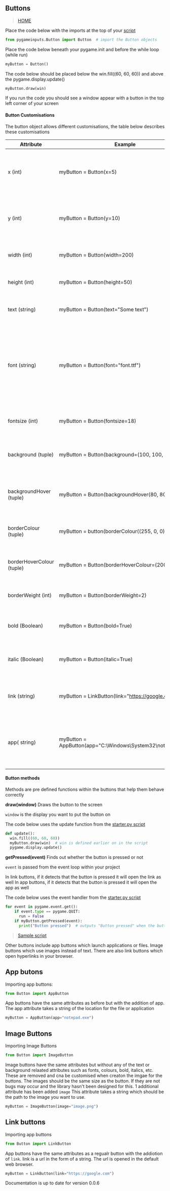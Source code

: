 ## Buttons

> [HOME](https://captainorigami01.github.io/pygame-inputs/)

Place the code below with the imports at the top of your [script](https://github.com/captainorigami01/pygame-inputs/blob/c1b627e65933d34479a9376751eaf7d4776e48b1/starter.py)
```python
from pygameinputs.Button import Button  # import the Button objects
```

Place the code below beneath your pygame.init and before the while loop (while run)
```python
myButton = Button()
```
The code below should be placed below the win.fill((60, 60, 60)) and above the pygame.display.update()
```python
myButton.draw(win)
```

If you run the code you should see a window appear with a button in the top left corner of your screen

#### Button Customisations

The button object allows different customisations, the table below describes these customisations

|**Attribute**  | **Example** | **Description**|
|--|--|--|
| x (int) | myButton = Button(x=5) | Sets the X coordinate on the window to 5 pixels where the (0, 0) is the top left|
|y (int) |myButton = Button(y=10) | Sets the Y coordiante on the window to 5 pixels where the (0, 0) is the top left|
|width (int)|myButton = Button(width=200)|Sets the width of the button to 200 pixels|
|height (int) |myButton = Button(height=50)|Sets the height of the button to 50 pixels|
|text (string) | myButton = Button(text="Some text")|Sets the text on the button to 'Some text'|
|font (string) | myButton = Button(font="font.ttf") | Takes a font name in the form of a string. This can be the path to a font such as the way the example shows or a font name such as 'calibri' |
| fontsize (int) | myButton = Button(fontsize=18) | Sets the font size of the text on the button |
| background (tuple) | myButton = Button(background=(100, 100, 100)) | Sets the background colour of the button using RGB colour values |
| backgroundHover (tuple) | myButton = Button(backgroundHover(80, 80, 80)) | Sets the background colour of the button in the hover state in RGB |
|borderColour (tuple)|myButton = button(borderColour((255, 0, 0)) | Sets the colour of the border using RGB colour values|
|borderHoverColour (tuple) |myButton = Button(borderHoverColour=(200, 0, 0))|Sets the hover colour of the border in RGB|
|borderWeight (int)|myButton = Button(borderWeight=2)|Sets the thickness of the border in pixels|
|bold (Boolean)|myButton = Button(bold=True)|True sets the text to bold, it is false by default|
|italic (Boolean)|myButton = Button(italic=True)|Sets the text to italic when True, is False by default|
|link (string)|myButton = LinkButton(link="https://google.com")|Takes a link to open as a URL in a webbrowser. ***Link buttons only***|
|app( string)|myButton = AppButton(app="C:\\Windows\\System32\\notepad.exe")|Takes the path to the app or file that you want to open. ***App buttons only***|

#### Button methods

Methods are pre defined functions within the buttons that help them behave correctly

**draw(window)**
Draws the button to the screen

`window` is the display you want to put the button on

The code below uses the update function from the [starter.py script](https://github.com/captainorigami01/pygame-inputs/blob/c1b627e65933d34479a9376751eaf7d4776e48b1/starter.py)

```python
def update():
  win.fill((60, 60, 60))
  myButton.draw(win)  # win is defined earlier on in the script
  pygame.display.update()
```

**getPressed(event)**
Finds out whether the button is pressed or not

`event` is passed from the event loop within your project

In link buttons, if it detects that the button is pressed it will open the link as well
In app buttons, if it detects that the button is pressed it will open the app as well

The code below uses the event handler from the [starter.py script](https://github.com/captainorigami01/pygame-inputs/blob/c1b627e65933d34479a9376751eaf7d4776e48b1/starter.py)

```python
for event in pygame.event.get():
    if event.type == pygame.QUIT:
      run = False
    if myButton.getPressed(event):
      print("Button pressed")  # outputs "Button pressed" when the button is pressed
```
> [Sample script](https://github.com/captainorigami01/pygame-inputs/blob/b18fc5c870276ac123a5987894f9d5c2120b06b8/button-sample.py)

Other buttons include app buttons which launch applications or files. Image buttons which use images instead of text. There are also link buttons which open hyperlinks in your browser.

## App butons
Importing app buttons:
```python
from Button import AppButton
```

App buttons have the same attributes as before but with the addition of app.
The app attribute takes a string of the location for the file or application

```python
myButton = AppButton(app="notepad.exe")
```

## Image Buttons
Importing Image Buttons
```python
from Button import ImageButton
```

Image buttons have the same attributes but without any of the text or background relaated attributes such as fonts, colours, bold, italics, etc. These are removed and cna be customised when creaton the imgae for the buttons.
The images should be the same size as the button. If they are not bugs may occur and the library hasn't been designed for this.
1 additional attribute has been added `image` This attribute takes a string which should be the path to the image you want to use.

```python
myButton = ImageButton(image="image.png")
```

## Link buttons
Importing app buttons
```python
from Button import LinkButton
```

App buttons have the same attributes as a regualr button with the addiotion of `link`. link is a url in the form of a string. The url is opened in the default web browser.

```python
myButton = LinkButton(link="https://google.com")
```

Documentation is up to date for version 0.0.6
